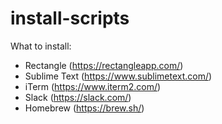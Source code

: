 # install-scripts

What to install:

* Rectangle (https://rectangleapp.com/)
* Sublime Text (https://www.sublimetext.com/)
* iTerm (https://www.iterm2.com/)
* Slack (https://slack.com/)
* Homebrew (https://brew.sh/)
